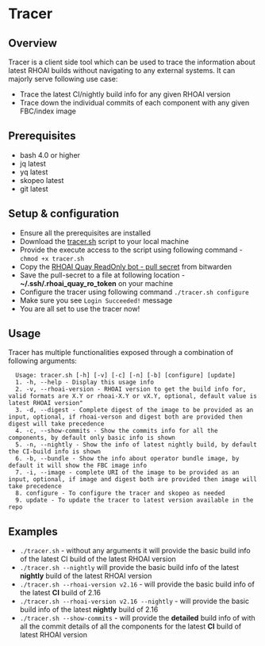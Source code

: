 Tracer
====================

Overview
----------
Tracer is a client side tool which can be used to trace the information about latest RHOAI builds without navigating to any external systems. It can majorly serve following use case: 
   * Trace the latest CI/nightly build info for any given RHOAI version 
   * Trace down the individual commits of each component with any given FBC/index image

Prerequisites
----------------
- bash 4.0 or higher
- jq latest
- yq latest
- skopeo latest
- git latest

Setup & configuration
----------
* Ensure all the prerequisites are installed
* Download the [tracer.sh](https://github.com/red-hat-data-services/rhods-devops-infra/blob/main/tools/tracer/tracer.sh) script to your local machine
* Provide the execute access to the script using following command - ```chmod +x tracer.sh```
* Copy the [RHOAI Quay ReadOnly bot - pull secret](https://vault.bitwarden.com/#/vault?collectionId=75f54536-fa36-4ef9-8f1a-b09701646cac&itemId=e6e1fdde-6601-4e8b-8154-b211005518a1) from bitwarden
* Save the pull-secret to a file at following location - **~/.ssh/.rhoai_quay_ro_token** on your machine
* Configure the tracer using following command ```./tracer.sh configure```
* Make sure you see ```Login Succeeded!``` message
* You are all set to use the tracer now!

Usage
-----
Tracer has multiple functionalities exposed through a combination of following arguments:
```commandline
  Usage: tracer.sh [-h] [-v] [-c] [-n] [-b] [configure] [update]
  1. -h, --help - Display this usage info
  2. -v, --rhoai-version - RHOAI version to get the build info for, valid formats are X.Y or rhoai-X.Y or vX.Y, optional, default value is latest RHOAI version"
  3. -d, --digest - Complete digest of the image to be provided as an input, optional, if rhoai-verson and digest both are provided then digest will take precedence
  4. -c, --show-commits - Show the commits info for all the components, by default only basic info is shown
  5. -n, --nightly - Show the info of latest nightly build, by default the CI-build info is shown
  6. -b, --bundle - Show the info about operator bundle image, by default it will show the FBC image info
  7. -i, --image - complete URI of the image to be provided as an input, optional, if image and digest both are provided then image will take precedence
  8. configure - To configure the tracer and skopeo as needed
  9. update - To update the tracer to latest version available in the repo
```
Examples
----------
* ```./tracer.sh``` - without any arguments it will provide the basic build info of the latest CI build of the latest RHOAI version
* ```./tracer.sh --nightly``` will provide the basic build info of the latest **nightly** build of the latest RHOAI version
* ```./tracer.sh --rhoai-version v2.16``` - will provide the basic build info of the latest **CI** build of 2.16
* ```./tracer.sh --rhoai-version v2.16 --nightly``` - will provide the basic build info of the latest **nightly** build of 2.16
* ```./tracer.sh --show-commits``` - will provide the **detailed** build info of with all the commit details of all the components for the latest **CI** build of latest RHOAI version